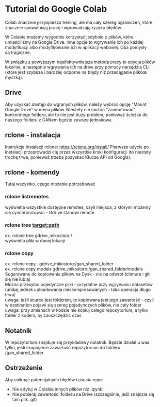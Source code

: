 # Tutorial do Google Colab
Colab znacznie przyspiesza trening, ale ma cały szereg ograniczeń, które znacznie spowalniają pracę i wprowadzają ryzyko błędów.

W Colabie możemy wygodnie korzystać jedybnie z plików, które umieściliśmy na Google Drive. Inne opcje to wgrywanie ich po każdej modyfikacji albo modyfikowanie ich w aplikacji webowej. Oba pomysły są tragiczne.

W związku z powyższym najefektywniejsza metoda pracy to edycja plików lokalnie, a następnie wgrywanie ich na drive przy pomocy narzędzia CLI (które jest szybsze i bardziej odporne na błędy niż przecąganie plikóœ myszką).

## Drive
Aby uzyskać dostęp do wgranych plików, należy wybrać opcję "Mount Google Drive" w menu plików.
Niestety nie można "zamontować" konkretnego folderu, ale to nie jest duży problem, ponieważ ścieżka do naszego folderu z GANem będzie zawsze jednakowa. 

## rclone - instalacja
Instrukcja instalacji rclone: 
https://rclone.org/install/
Pierwsze użycie po instalacji przeprowadzi cię przez wszystkie kroki konfiguracji (to niestety trochę trwa, ponieważ trzeba pozyskać Klucze API od Googla).

## rclone - komendy
Tutaj wszystko, czego możenie potrzebować

### rclone listremotes
wyświetla wszystkie dostępne remotes, czyli miejsca, z którymi możemy się synchronizować - Gdrive stanowi remote

### rclone tree <target:path>
ex. rclone tree gdrive_mikostoro:/  
wyświetla pliki w danej lokacji

### rclone copy <source> <destination>
ex. rclone copy . gdrive_mikostoro:/gan_shared_folder  
ex.  rclone copy models gdrive_mikostoro:/gan_shared_folder/models  
Sugerowane do kopiowania plików na Dysk - nie na odwrót (chmura i git się nie lubią)  
Można przesyłać pojedyncze pliki - przydatne przy wgrywaniu  datasetów (unikaj jednak uploadowania nieskompresowanych - taka operacja długo trwa)  
uwaga: jeśli source jest folderem, to kopiowana jest jego zawartość - czyli w destination pojawi się szereg pojedynczych plików, nie cały folder  
uwaga: przy zmianach w kodzie nie kopiuj całego repozytorium, a tylko folder z kodem, by zaoszczędzić czas

## Notatnik
W repozytorium znajduje się przykładowy notatnik. Będzie działał u was tylko, jeśli skopiujecie zawartość repozytorium do folderu /gan_shared_folder

## Ostrzeżenie
Aby uniknąć potencjalnych błędów i psucia repo:
- Nie edytuj w Colabie innych plików niż .ipynb
- Nie pobieraj zawartości folderu na Drive (szczególnie, jeśli znajdzie się tam plik .git)
